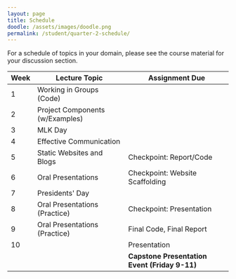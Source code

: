 ```yaml
---
layout: page
title: Schedule
doodle: /assets/images/doodle.png
permalink: /student/quarter-2-schedule/
---
```


For a schedule of topics in your domain, please see the course
material for your discussion section.

|Week|Lecture Topic|Assignment Due|
|---|---|---|
|1|Working in Groups (Code)||
|2|Project Components (w/Examples)||
|3|MLK Day||
|4|Effective Communication||
|5|Static Websites and Blogs|Checkpoint: Report/Code|
|6|Oral Presentations|Checkpoint: Website Scaffolding|
|7|Presidents' Day||
|8|Oral Presentations (Practice)|Checkpoint: Presentation|
|9|Oral Presentations (Practice)|Final Code, Final Report|
|10||Presentation|
|||**Capstone Presentation Event (Friday 9-11)**|
